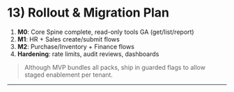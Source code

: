 # 13) Rollout & Migration Plan

1. **M0**: Core Spine complete, read-only tools GA (get/list/report)
2. **M1**: HR + Sales create/submit flows
3. **M2**: Purchase/Inventory + Finance flows
4. **Hardening**: rate limits, audit reviews, dashboards

> Although MVP bundles all packs, ship in guarded flags to allow staged enablement per tenant.

---
